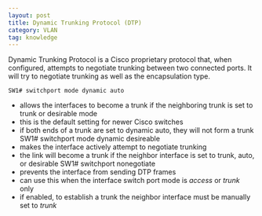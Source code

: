 ```yaml
---
layout: post
title: Dynamic Trunking Protocol (DTP)
category: VLAN
tag: knowledge
---
```

Dynamic Trunking Protocol is a Cisco proprietary protocol that, when configured, attempts to negotiate trunking between two connected ports. It will try to negotiate trunking as well as the encapsulation type.

`SW1# switchport mode dynamic auto`
- allows the interfaces to become a trunk if the neighboring trunk is set to trunk or desirable mode
- this is the default setting for newer Cisco switches
- if both ends of a trunk are set to dynamic auto, they will not form a trunk
	SW1# switchport mode dynamic desireable
- makes the interface actively attempt to negotiate trunking
- the link will become a trunk if the neighbor interface is set to trunk, auto, or desirable
	SW1# switchport nonegotiate
- prevents the interface from sending DTP frames
- can use this when the interface switch port mode is *access* or *trunk* only
- if enabled, to establish a trunk the neighbor interface must be manually set to *trunk*

